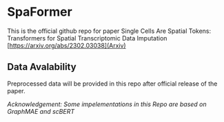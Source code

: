 # SpaFormer
This is the official github repo for paper Single Cells Are Spatial Tokens: Transformers for Spatial Transcriptomic Data Imputation [https://arxiv.org/abs/2302.03038](Arxiv)

## Data Avalability
Preprocessed data will be provided in this repo after official release of the paper.

*Acknowledgement: Some impelementations in this Repo are based on GraphMAE and scBERT*
